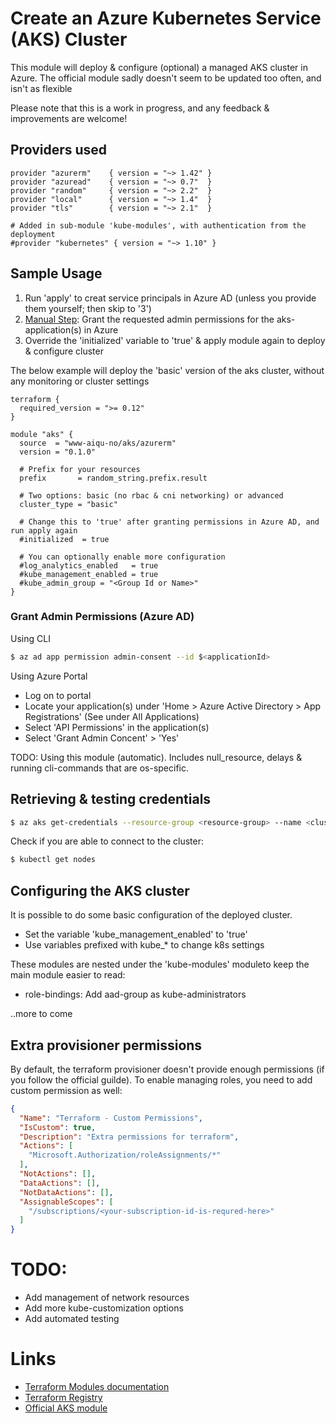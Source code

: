 # Create an Azure Kubernetes Service (AKS) Cluster
This module will deploy & configure (optional) a managed AKS cluster in Azure. The official module sadly doesn't seem to be updated too often, and isn't as flexible

Please note that this is a work in progress, and any feedback & improvements are welcome!

## Providers used
```hcl
provider "azurerm"    { version = "~> 1.42" }
provider "azuread"    { version = "~> 0.7"  }
provider "random"     { version = "~> 2.2"  }
provider "local"      { version = "~> 1.4"  }
provider "tls"        { version = "~> 2.1"  }

# Added in sub-module 'kube-modules', with authentication from the deployment
#provider "kubernetes" { version = "~> 1.10" }
```

## Sample Usage
1. Run 'apply' to creat service principals in Azure AD (unless you provide them yourself; then skip to '3')
2. [Manual Step](#grant): Grant the requested admin permissions for the aks-application(s) in Azure
3. Override the 'initialized' variable to 'true' & apply module again to deploy & configure cluster

The below example will deploy the 'basic' version of the aks cluster, without any monitoring or cluster settings
```hcl
terraform {
  required_version = ">= 0.12"
}

module "aks" {
  source  = "www-aiqu-no/aks/azurerm"
  version = "0.1.0"

  # Prefix for your resources
  prefix       = random_string.prefix.result

  # Two options: basic (no rbac & cni networking) or advanced
  cluster_type = "basic"

  # Change this to 'true' after granting permissions in Azure AD, and run apply again
  #initialized  = true

  # You can optionally enable more configuration
  #log_analytics_enabled   = true
  #kube_management_enabled = true
  #kube_admin_group = "<Group Id or Name>"
}
```

### <a name="grant"></a>Grant Admin Permissions (Azure AD)
Using CLI
```bash
$ az ad app permission admin-consent --id $<applicationId>
```
Using Azure Portal
  - Log on to portal
  - Locate your application(s) under 'Home > Azure Active Directory > App Registrations' (See under All Applications)
  - Select 'API Permissions' in the application(s)
  - Select 'Grant Admin Concent' > 'Yes'

TODO: Using this module (automatic). Includes null_resource, delays & running cli-commands that are os-specific.

## Retrieving & testing credentials
```bash
$ az aks get-credentials --resource-group <resource-group> --name <cluster-name> --admin
```

Check if you are able to connect to the cluster:
```bash
$ kubectl get nodes
```

## Configuring the AKS cluster
It is possible to do some basic configuration of the deployed cluster.
  - Set the variable 'kube_management_enabled' to 'true'
  - Use variables prefixed with kube_* to change k8s settings

These modules are nested under the 'kube-modules' moduleto keep the main module easier to read:
  - role-bindings: Add aad-group as kube-administrators

..more to come

## Extra provisioner permissions
By default, the terraform provisioner doesn't provide enough permissions (if you follow the official guilde). To enable managing roles, you need to add custom permission as well:

```json
{
  "Name": "Terraform - Custom Permissions",
  "IsCustom": true,
  "Description": "Extra permissions for terraform",
  "Actions": [
    "Microsoft.Authorization/roleAssignments/*"
  ],
  "NotActions": [],
  "DataActions": [],
  "NotDataActions": [],
  "AssignableScopes": [
    "/subscriptions/<your-subscription-id-is-requred-here>"
  ]
}
```

# TODO:
- Add management of network resources
- Add more kube-customization options
- Add automated testing

# Links
- [Terraform Modules documentation](https://www.terraform.io/docs/modules/index.html)
- [Terraform Registry](https://registry.terraform.io)
- [Official AKS module](https://registry.terraform.io/modules/Azure/aks/azurerm/2.0.0)
